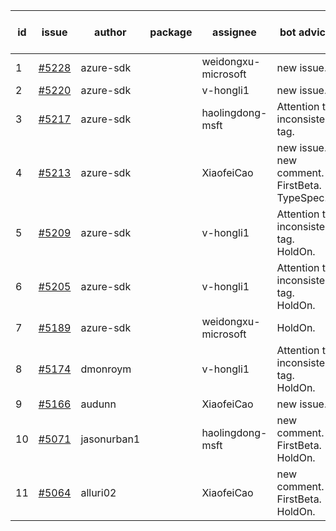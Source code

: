 | id | issue | author | package | assignee | bot advice | created date of issue | target release date | date from target |
| ------ | ------ | ------ | ------ | ------ | ------ | ------ | ------ | :-----: |
| 1 | [#5228](https://github.com/Azure/sdk-release-request/issues/5228) | azure-sdk |  | weidongxu-microsoft | new issue. | 05-23 | 06-21 |  |
| 2 | [#5220](https://github.com/Azure/sdk-release-request/issues/5220) | azure-sdk |  | v-hongli1 | new issue. | 05-22 | 06-21 |  |
| 3 | [#5217](https://github.com/Azure/sdk-release-request/issues/5217) | azure-sdk |  | haolingdong-msft | Attention to inconsistent tag. | 05-21 | 06-21 |  |
| 4 | [#5213](https://github.com/Azure/sdk-release-request/issues/5213) | azure-sdk |  | XiaofeiCao | new issue. new comment. FirstBeta. TypeSpec. | 05-21 | 06-21 |  |
| 5 | [#5209](https://github.com/Azure/sdk-release-request/issues/5209) | azure-sdk |  | v-hongli1 | Attention to inconsistent tag. HoldOn. | 05-15 | 06-21 |  |
| 6 | [#5205](https://github.com/Azure/sdk-release-request/issues/5205) | azure-sdk |  | v-hongli1 | Attention to inconsistent tag. HoldOn. | 05-15 | 06-21 |  |
| 7 | [#5189](https://github.com/Azure/sdk-release-request/issues/5189) | azure-sdk |  | weidongxu-microsoft | HoldOn. | 05-08 | 06-21 |  |
| 8 | [#5174](https://github.com/Azure/sdk-release-request/issues/5174) | dmonroym |  | v-hongli1 | Attention to inconsistent tag. HoldOn. | 04-30 | 05-24 |  |
| 9 | [#5166](https://github.com/Azure/sdk-release-request/issues/5166) | audunn |  | XiaofeiCao | new issue. | 04-29 | 05-24 |  |
| 10 | [#5071](https://github.com/Azure/sdk-release-request/issues/5071) | jasonurban1 |  | haolingdong-msft | new comment. FirstBeta. HoldOn. | 03-22 | 05-24 |  |
| 11 | [#5064](https://github.com/Azure/sdk-release-request/issues/5064) | alluri02 |  | XiaofeiCao | new comment. FirstBeta. HoldOn. | 03-20 | 05-24 |  |
